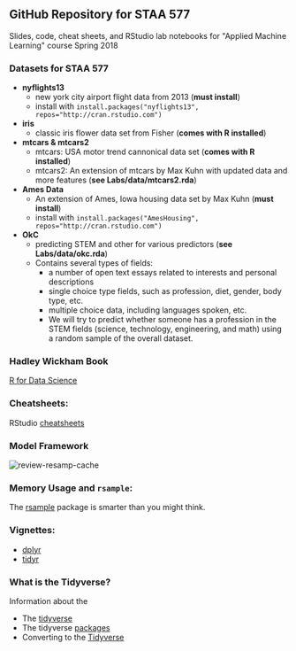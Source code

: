 GitHub Repository for STAA 577
-----------
Slides, code, cheat sheets, and RStudio lab notebooks for 
"Applied Machine Learning" course Spring 2018


### Datasets for STAA 577

* **nyflights13**
  + new york city airport flight data from 2013 (**must install**)
  + install with `install.packages("nyflights13", repos="http://cran.rstudio.com")`
* **iris**
  + classic iris flower data set from Fisher (**comes with R installed**)
* **mtcars & mtcars2**
  + mtcars: USA motor trend cannonical data set (**comes with R installed**)
  + mtcars2: An extension of mtcars by Max Kuhn with updated data and more features (**see Labs/data/mtcars2.rda**)
* **Ames Data**
  + An extension of Ames, Iowa housing data set by Max Kuhn (**must install**)
  + install with `install.packages("AmesHousing", repos="http://cran.rstudio.com")`
* **OkC**
  + predicting STEM and other for various predictors (**see Labs/data/okc.rda**)
  + Contains several types of fields:
    - a number of open text essays related to interests and personal descriptions
    - single choice type fields, such as profession, diet, gender, body type, etc.
    - multiple choice data, including languages spoken, etc.
    - We will try to predict whether someone has a profession in the 
    STEM fields (science, technology, engineering, and math) using a 
    random sample of the overall dataset.


### Hadley Wickham Book
[R for Data Science](http://r4ds.had.co.nz/)


### Cheatsheets:
RStudio [cheatsheets](https://www.rstudio.com/resources/cheatsheets/)


### Model Framework
![review-resamp-cache](https://user-images.githubusercontent.com/25203086/38456246-cbb2f6f4-3a3f-11e8-8b2e-135b62a07cc0.png)


### Memory Usage and `rsample`:
The [rsample](https://topepo.github.io/rsample/) package is smarter than you might think.


### Vignettes:
  * [dplyr](https://cran.r-project.org/web/packages/dplyr/vignettes/dplyr.html)
  * [tidyr](http://cran.r-project.org/web/packages/tidyr/vignettes/tidy-data.html)


### What is the Tidyverse?
Information about the
  * The [tidyverse](https://www.tidyverse.org/)
  * The tidyverse [packages](https://www.tidyverse.org/packages/)
  * Converting to the [Tidyverse](http://www.significantdigits.org/2017/10/switching-from-base-r-to-tidyverse/)

